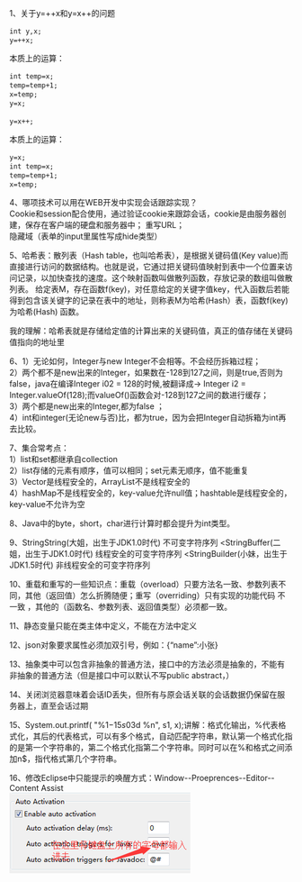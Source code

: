 1、关于y=++x和y=x++的问题  

	int y,x;  
	y=++x;  
本质上的运算：  

	int temp=x;  
	temp=temp+1;  
	x=temp;  
	y=x;

    y=x++;  
本质上的运算：  

	y=x;
	int temp=x;
	temp=temp+1;
	x=temp;


4、哪项技术可以用在WEB开发中实现会话跟踪实现？  
Cookie和session配合使用，通过验证cookie来跟踪会话，cookie是由服务器创建，保存在客户端的硬盘和服务器中；  重写URL；  
隐藏域（表单的input里属性写成hide类型）

5、哈希表：散列表（Hash table，也叫哈希表），是根据关键码值(Key value)而直接进行访问的数据结构。也就是说，它通过把关键码值映射到表中一个位置来访问记录，以加快查找的速度。这个映射函数叫做散列函数，存放记录的数组叫做散列表。
给定表M，存在函数f(key)，对任意给定的关键字值key，代入函数后若能得到包含该关键字的记录在表中的地址，则称表M为哈希(Hash）表，函数f(key)为哈希(Hash) 函数。

我的理解：哈希表就是存储给定值的计算出来的关键码值，真正的值存储在关键码值指向的地址里

6、1）无论如何，Integer与new Integer不会相等。不会经历拆箱过程；  
2）两个都不是new出来的Integer，如果数在-128到127之间，则是true,否则为false，java在编译Integer i02 = 128的时候,被翻译成-> Integer i2 = Integer.valueOf(128);而valueOf()函数会对-128到127之间的数进行缓存；  
3）两个都是new出来的Integer,都为false ；  
4）int和integer(无论new与否)比，都为true，因为会把Integer自动拆箱为int再去比较。

7、集合常考点：  
1）list和set都继承自collection  
2）list存储的元素有顺序，值可以相同；set元素无顺序，值不能重复  
3）Vector是线程安全的，ArrayList不是线程安全的  
4）hashMap不是线程安全的，key-value允许null值；hashtable是线程安全的，key-value不允许为空

8、Java中的byte，short，char进行计算时都会提升为int类型。

9、StringString(大姐，出生于JDK1.0时代) 不可变字符序列     <StringBuffer(二姐，出生于JDK1.0时代)  线程安全的可变字符序列    <StringBuilder(小妹，出生于JDK1.5时代) 非线程安全的可变字符序列

10、重载和重写的一些知识点：重载（overload）只要方法名一致、参数列表不同，其他（返回值）怎么折腾随便；重写（overriding）只有实现的功能代码 不一致 ，其他的（函数名、参数列表、返回值类型）必须都一致。

11、静态变量只能在类主体中定义，不能在方法中定义

12、json对象要求属性必须加双引号，例如：{“name”:小张}

13、抽象类中可以包含非抽象的普通方法，接口中的方法必须是抽象的，不能有非抽象的普通方法（但是接口中可以默认不写public abstract，）

14、关闭浏览器意味着会话ID丢失，但所有与原会话关联的会话数据仍保留在服务器上，直至会话过期

15、System.out.printf( "%1$-15s%2$03d %n", s1, x);讲解：格式化输出，%代表格式化，其后的代表格式，可以有多个格式，自动匹配字符串，默认第一个格式化指的是第一个字符串的，第二个格式化指第二个字符串。同时可以在%和格式之间添加n$，指代格式第几个字符串。

16、修改Eclipse中只能提示的唤醒方式：Window--Proeprences--Editor--Content Assist  
![在指定的地方做修改](Picture/Eclipse_Content_Assist.png)
